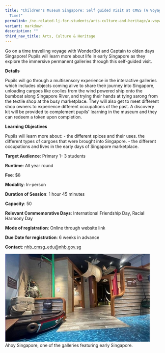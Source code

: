 ```yaml
---
title: "Children's Museum Singapore: Self guided Visit at CMGS (A Voyage Back in
  Time)"
permalink: /ne-related-lj-for-students/arts-culture-and-heritage/a-voyage-back-in-time/
variant: markdown
description: ""
third_nav_title: Arts, Culture & Heritage
---
```

Go on a time travelling voyage with WonderBot and Captain to olden days Singapore! Pupils will learn more about life in early Singapore as they explore the immersive permanent galleries through this self-guided visit.

**Details**

Pupils will go through a multisensory experience in the interactive galleries which includes objects coming alive to share their journey into Singapore, unloading cargoes like coolies from the wind powered ship onto the bumboat along Singapore River, and trying their hands at tying sarong from the textile shop at the busy marketplace. They will also get to meet different shop owners to experience different occupations of the past. A discovery kit will be provided to complement pupils' learning in the museum and they can redeem a token upon completion.

**Learning Objectives**

Pupils will learn more about:  -	the different spices and their uses.  the different types of cargoes that were brought into Singapore. -	the different occupations and lives in the early days of Singapore marketplace.

**Target Audience**: Primary 1- 3 students

**Runtime**: All year round

**Fee**:  $8

**Modality**: In-person

**Duration of Session**: 1 hour 45 minutes

**Capacity**: 50

**Relevant Commemorative Days**: International Friendship Day, Racial Harmony Day

**Mode of registration**: Online through website link

**Due Date for registration**: 6 weeks in advance

**Contact**: nhb_cmsg_edu@nhb.gov.sg

![](/images/Ahoy_Sg.jpg)
Ahoy Singapore, one of the galleries featuring early Singapore.
